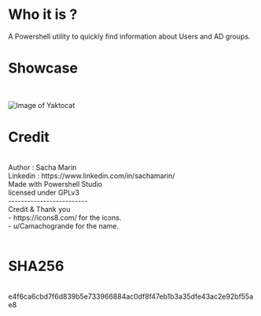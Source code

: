 # Who it is ?
A Powershell utility to quickly find information about Users and AD groups.
# Showcase
<br>

![Image of Yaktocat](https://github.com/fpsacha/who_it_is/blob/main/WhoItis.png)
<br>

# Credit
<br>
Author : Sacha Marin
<br>
Linkedin : https://www.linkedin.com/in/sachamarin/
<br>
Made with Powershell Studio
<br>
licensed under GPLv3
<br>
-------------------------
<br>
Credit & Thank you
<br>
- https://icons8.com/ for the icons.
<br>
- u/Camachogrande for the name.
<br>
<br>

# SHA256
<br>
e4f6ca6cbd7f6d839b5e733966884ac0df8f47eb1b3a35dfe43ac2e92bf55ae8
